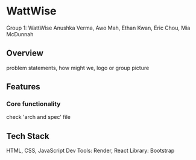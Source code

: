 # WattWise
Group 1: WattWise
Anushka Verma, Awo Mah, Ethan Kwan, Eric Chou, Mia McDunnah

## Overview
problem statements, how might we, logo or group picture 

## Features
### Core functionality
check 'arch and spec' file

## Tech Stack
HTML, CSS, JavaScript
Dev Tools: Render, React
Library: Bootstrap
